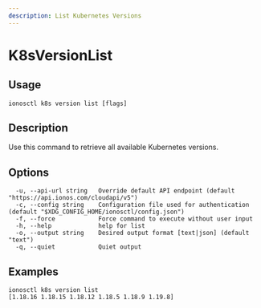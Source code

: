```yaml
---
description: List Kubernetes Versions
---
```


# K8sVersionList

## Usage

```text
ionosctl k8s version list [flags]
```

## Description

Use this command to retrieve all available Kubernetes versions.

## Options

```text
  -u, --api-url string   Override default API endpoint (default "https://api.ionos.com/cloudapi/v5")
  -c, --config string    Configuration file used for authentication (default "$XDG_CONFIG_HOME/ionosctl/config.json")
  -f, --force            Force command to execute without user input
  -h, --help             help for list
  -o, --output string    Desired output format [text|json] (default "text")
  -q, --quiet            Quiet output
```

## Examples

```text
ionosctl k8s version list 
[1.18.16 1.18.15 1.18.12 1.18.5 1.18.9 1.19.8]
```

